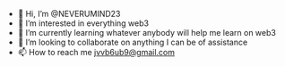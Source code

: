 - 👋 Hi, I’m @NEVERUMIND23
- 👀 I’m interested in everything web3
- 🌱 I’m currently learning whatever anybody will help me learn on web3
- 💞️ I’m looking to collaborate on anything I can be of assistance 
- 📫 How to reach me jvvb6ub9@gmail.com

<!---
NEVERUMIND23/NEVERUMIND23 is a ✨ special ✨ repository because its `README.md` (this file) appears on your GitHub profile.
You can click the Preview link to take a look at your changes.
--->
